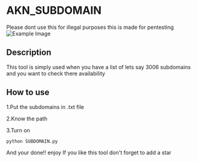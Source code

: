 # AKN_SUBDOMAIN
Please dont use this for illegal purposes this is made for pentesting
![Example Image](https://i.imgur.com/Lvbwz9m.png)
## Description
This tool is simply used when you have a list of lets say 3006 subdomains and you want to check there availability
## How to use
1.Put the subdomains in .txt file

2.Know the path

3.Turn on
<pre><code>python SUBDOMAIN.py</code></pre>
And your done!! enjoy
If you like this tool don't forget to add a star
